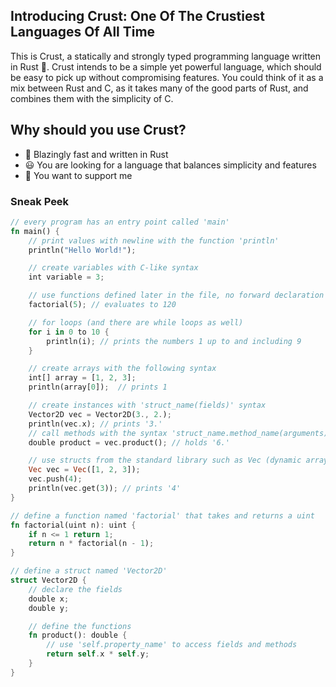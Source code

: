 <H2> Introducing Crust: One Of The Crustiest Languages Of All Time </H2>
This is Crust, a statically and strongly typed programming language written in Rust 🦀. Crust intends to be a simple yet powerful language, which should be easy to pick up without compromising features. You could think of it as a mix between Rust and C, as it takes many of the good parts of Rust, and combines them with the simplicity of C.

<H2>Why should you use Crust?</H2>

- 🚀 Blazingly fast and written in Rust
- 😃 You are looking for a language that balances simplicity and features
- 🥰 You want to support me

<H3>Sneak Peek</H3>

```rs
// every program has an entry point called 'main'
fn main() {
    // print values with newline with the function 'println'
    println("Hello World!");

    // create variables with C-like syntax
    int variable = 3;

    // use functions defined later in the file, no forward declaration necessary
    factorial(5); // evaluates to 120

    // for loops (and there are while loops as well)
    for i in 0 to 10 {
        println(i); // prints the numbers 1 up to and including 9
    }

    // create arrays with the following syntax
    int[] array = [1, 2, 3];
    println(array[0]);  // prints 1

    // create instances with 'struct_name(fields)' syntax
    Vector2D vec = Vector2D(3., 2.);
    println(vec.x); // prints '3.'
    // call methods with the syntax 'struct_name.method_name(arguments)'
    double product = vec.product(); // holds '6.'

    // use structs from the standard library such as Vec (dynamic array)
    Vec vec = Vec([1, 2, 3]);
    vec.push(4);
    println(vec.get(3)); // prints '4'
}

// define a function named 'factorial' that takes and returns a uint
fn factorial(uint n): uint {
    if n <= 1 return 1;
    return n * factorial(n - 1);
}

// define a struct named 'Vector2D'
struct Vector2D {
    // declare the fields
    double x;
    double y;

    // define the functions
    fn product(): double {
        // use 'self.property_name' to access fields and methods
        return self.x * self.y;
    }
}
```
